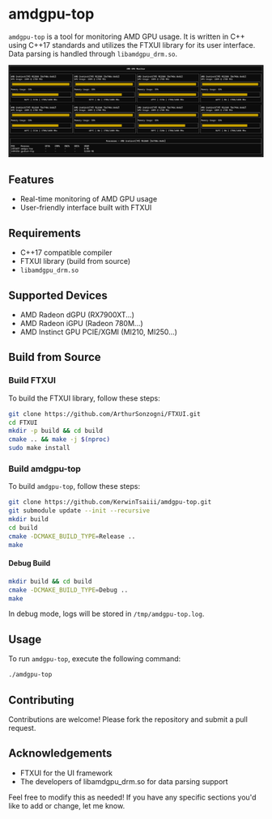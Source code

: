 # amdgpu-top

`amdgpu-top` is a tool for monitoring AMD GPU usage. It is written in C++ using C++17 standards and utilizes the FTXUI library for its user interface. Data parsing is handled through `libamdgpu_drm.so`.

![](doc/img/overview.png)

## Features

- Real-time monitoring of AMD GPU usage
- User-friendly interface built with FTXUI

## Requirements

- C++17 compatible compiler
- FTXUI library (build from source)
- `libamdgpu_drm.so`

## Supported Devices
- AMD Radeon dGPU (RX7900XT...)
- AMD Radeon iGPU (Radeon 780M...)
- AMD Instinct GPU PCIE/XGMI (MI210, MI250...)

## Build from Source

### Build FTXUI

To build the FTXUI library, follow these steps:

```bash
git clone https://github.com/ArthurSonzogni/FTXUI.git
cd FTXUI
mkdir -p build && cd build
cmake .. && make -j $(nproc)
sudo make install
```
### Build amdgpu-top
To build `amdgpu-top`, follow these steps:
```bash
git clone https://github.com/KerwinTsaiii/amdgpu-top.git
git submodule update --init --recursive
mkdir build
cd build
cmake -DCMAKE_BUILD_TYPE=Release ..
make
```
#### Debug Build
```bash
mkdir build && cd build
cmake -DCMAKE_BUILD_TYPE=Debug ..
make
```
In debug mode, logs will be stored in `/tmp/amdgpu-top.log`.

## Usage
To run `amdgpu-top`, execute the following command:
```bash
./amdgpu-top
```

## Contributing
Contributions are welcome! Please fork the repository and submit a pull request.

## Acknowledgements
- FTXUI for the UI framework
- The developers of libamdgpu_drm.so for data parsing support

Feel free to modify this as needed! If you have any specific sections you'd like to add or change, let me know.
